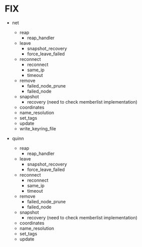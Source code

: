 # FIX

- net
  - reap
    - reap_handler
  - leave
    - snapshot_recovery
    - force_leave_failed
  - reconnect
    - reconnect
    - same_ip
    - timeout
  - remove
    - failed_node_prune
    - failed_node
  - snapshot
    - recovery (need to check memberlist implementation)
  - coordinates
  - name_resolution
  - set_tags
  - update
  - write_keyring_file

- quinn
  - reap
    - reap_handler
  - leave
    - snapshot_recovery
    - force_leave_failed
  - reconnect
    - reconnect
    - same_ip
    - timeout
  - remove
    - failed_node_prune
    - failed_node
  - snapshot
    - recovery (need to check memberlist implementation)
  - coordinates
  - name_resolution
  - set_tags
  - update
